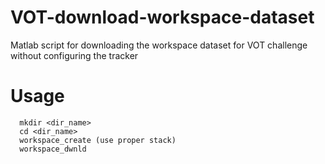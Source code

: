 # VOT-download-workspace-dataset
Matlab script for downloading the workspace dataset for VOT challenge without configuring the tracker

# Usage
```
  mkdir <dir_name>
  cd <dir_name>
  workspace_create (use proper stack)
  workspace_dwnld
```

